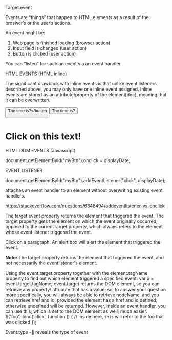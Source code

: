 Target.event 

Events are “things” that happen to HTML elements as a result of the broswer’s or the user’s actions. 

An event might be: 
1.	Web page is finished loading (browser action)
2.	Input field is changed (user action)
3.	Button is clicked (user action)

You can “listen” for such an event via an event handler.

HTML EVENTS (HTML inline)

The significant drawback with inline events is that unlike event listeners described above, you may only have one inline event assigned. Inline events are stored as an attribute/property of the element[doc], meaning that it can be overwritten.


<element event="some JavaScript">

<button onclick="document.getElementById('demo').innerHTML = Date()">The time is?</button


<button onclick="displayDate()">The time is?</button>

<h1 onclick="this.innerHTML = 'Ooops!'">Click on this text!</h1>

HTML DOM EVENTS (Javascript)

document.getElementById("myBtn").onclick = displayDate;

EVENT LISTENER

document.getElementById("myBtn").addEventListener("click", displayDate);

 attaches an event handler to an element without overwriting existing event handlers.

https://stackoverflow.com/questions/6348494/addeventlistener-vs-onclick


The target event property returns the element that triggered the event.
The target property gets the element on which the event originally occurred, opposed to the currentTarget property, which always refers to the element whose event listener triggered the event.

<body onclick="myFunction(event)">

<p>Click on a paragraph. An alert box will alert the element that triggered the event.</p>

<p><strong>Note:</strong> The target property returns the element that triggered the event, and not necessarily the eventlistener's element.</p>

<script>
function myFunction(event) { 
    alert(event.target.nodeName);
}
</script>

Using the event.target property together with the element.tagName property to find out which element triggered a specified event:
var x = event.target.tagName;
event.target returns the DOM element, so you can retrieve any property/ attribute that has a value; so, to answer your question more specifically, you will always be able to retrieve nodeName, and you can retrieve href and id, provided the element has a href and id defined; otherwise undefined will be returned.
However, inside an event handler, you can use this, which is set to the DOM element as well; much easier.
$('foo').bind('click', function () {
    // inside here, `this` will refer to the foo that was clicked
});


Event.type - reveals the type of event

